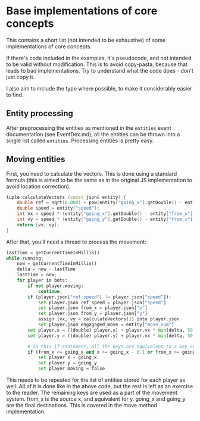 # Base implementations of core concepts

This contains a short list (not intended to be exhaustive) of some implementations of core concepts. 

If there's code included in the examples, it's pseudocode, and not intended to be valid without modification. This is to avoid copy-pasta, because that leads to bad implementations. Try to understand what the code does - don't just copy it. 

I also aim to include the type where possible, to make it considerably easier to find.

## Entity processing 

After preprocessing the entities as mentioned in the `entities` event documentation (see EventDex.md), all the entities can be thrown into a single list called `entities`. Processing entities is pretty easy.

## Moving entities

First, you need to calculate the vectors. This is done using a standard formula (this is aimed to be the same as in the original JS implementation to avoid location correction).

```cpp
tuple calculateVectors (const json& entity) {
    double ref = sqrt(0.0001 + pow(entity["going_x"].getDouble() - entity["from_x"].getDouble(), 2) + pow(entity["going_y"].getDouble() - entity["from_y"].getDouble(), 2));
    double speed = entity["speed"];
    int vx = speed * (entity["going_x"].getDouble() - entity["from_x"].getDouble()) / ref;
    int vy = speed * (entity["going_y"].getDouble() - entity["from_x"].getDouble()) / ref;
    return [vx, vy];
}
```

After that, you'll need a thread to process the movement:

```python
lastTime = getCurrentTimeInMillis()
while running:
    now = getCurrentTimeInMillis()
    delta = now - lastTime
    lastTime = now;
    for player in bots:
        if not player.moving:
            continue;
        if (player.json["ref_speed"] != player.json["speed"]):
            set player.json ref_speed = player.json["speed"]
            set player.json from_x = player.json["x"]
            set player.json from_y = player.json["y"]
            assign (vx, vy = calculateVectors()) into player.json
            set player.json engagaged_move = entity["move_num"] 
        set player.x = ((double) player.x) + player.vx * min(delta, 50.0) / 1000.0
        set player.y = ((double) player.y) + player.vx * min(delta, 50.0) / 1000.0

        # In this if-statement, all the keys are equivalent to a key or an attribute of the player
        if (from_x <= going_x and x >= going_x - 0.1 or from_x >= going_x and x <= going_x + 0.1) or (from_y <= going_y and y >= going_y - 0.1 or from_y >= going_y and y <= going_y):
            set player x = going_x
            set player y = going_y
            set player moving = false

```

This needs to be repeated for the list of entities stored for each player as well. All of it is done like in the above code, but the rest is left as an exercise to the reader.
The remaining keys are used as a part of the movement system. from_x is the source x, and equivalent for y. going_x and going_y are the final destinations. This is covered in the move method implementation.



